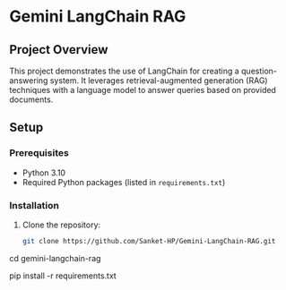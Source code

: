 # Gemini LangChain RAG

## Project Overview
This project demonstrates the use of LangChain for creating a question-answering system. It leverages retrieval-augmented generation (RAG) techniques with a language model to answer queries based on provided documents.

## Setup

### Prerequisites
- Python 3.10
- Required Python packages (listed in `requirements.txt`)

### Installation
1. Clone the repository:
   ```bash
   git clone https://github.com/Sanket-HP/Gemini-LangChain-RAG.git

   
cd gemini-langchain-rag

pip install -r requirements.txt
